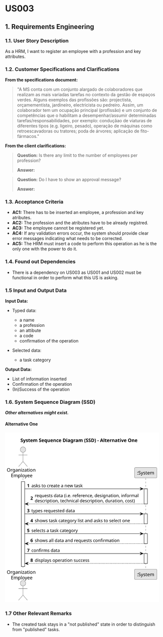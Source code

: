 # US003 


## 1. Requirements Engineering

### 1.1. User Story Description

As a HRM, I want to register an employee with a profession and key attributes.

### 1.2. Customer Specifications and Clarifications 

**From the specifications document:**

>	 "A MS conta com um conjunto alargado de colaboradores que realizam as mais variadas tarefas no contexto da gestão de espaços verdes. Alguns exemplos das profissões são: projectista, orçamementista, jardineiro, electricista ou pedreiro. Assim, um colaborador tem um ocupação principal (profissão) e um conjunto de competências que o habilitam a desempenhar/assumir determinadas tarefas/responsabilidades, por exemplo: conduçãao de viaturas de diferentes tipos (e.g. ligeiro, pesado), operação de máquinas como retroescavadoras ou tratores; poda de árvores; aplicação de fito-fármacos."

**From the client clarifications:**

> **Question:** Is there any limit to the number of employees per profession?
>
> **Answer:** 

> **Question:** Do I have to show an approval message?
>
> **Answer:** 

### 1.3. Acceptance Criteria

* **AC1:** There has to be inserted an employee, a profession and key atributes.
* **AC2:** The profession and the atributes have to be already registred.
* **AC3:** The employee cannot be registered yet.
* **AC4:** If any validation errors occur, the system should provide clear error messages indicating what needs to be corrected.
* **AC5:** The HRM must insert a code to perform this operation as he is the only one with the power to do it.

### 1.4. Found out Dependencies

* There is a dependency on US003 as US001 and US002 must be functional in order to perform what this US is asking.

### 1.5 Input and Output Data

**Input Data:**

* Typed data:
    * a name
    * a profession 
    * an attibute
    * a code
    * confirmation of the operation

	
* Selected data:
    * a task category 

**Output Data:**

* List of information inserted
* Confirmation of the operation
* (In)Success of the operation

### 1.6. System Sequence Diagram (SSD)

**_Other alternatives might exist._**

#### Alternative One

![System Sequence Diagram - Alternative One](svg/us006-system-sequence-diagram-alternative-one.svg)


### 1.7 Other Relevant Remarks

* The created task stays in a "not published" state in order to distinguish from "published" tasks.